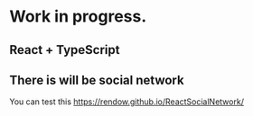 
# Work in progress.
## React + TypeScript
## There is will be social network

You can test this https://rendow.github.io/ReactSocialNetwork/
